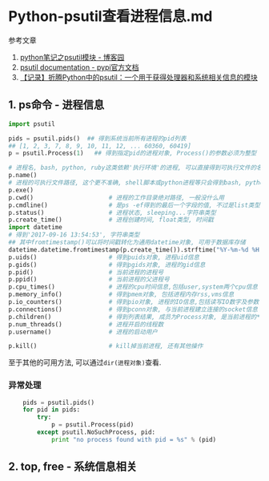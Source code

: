 # Python-psutil查看进程信息.md

参考文章

1. [python笔记之psutil模块 - 博客园](http://www.cnblogs.com/liu-yao/p/5678157.html)
2. [psutil documentation - pypi官方文档](http://pythonhosted.org/psutil/#psutil.Process.create_time)
3. [【记录】折腾Python中的psutil：一个用于获得处理器和系统相关信息的模块](https://www.crifan.com/try_python_psutil/)

## 1. ps命令 - 进程信息

```py
import psutil

pids = psutil.pids()  ## 得到系统当前所有进程的pid列表
## [1, 2, 3, 7, 8, 9, 10, 11, 12, ... 60360, 60419]
p = psutil.Process(1)   ## 得到指定pid的进程对象, Process()的参数必须为整型

# 进程名, bash, python, ruby这类依赖'执行环境'的进程, 可以直接得到可执行文件的名称, 但java进程只能得到java
p.name()                    
# 进程的可执行文件路径, 这个更不准确, shell脚本或python进程等只会得到bash, python的路径而不是对应的启动脚本路径, java更是只能得到java的路径, 只有nginx, httpd这种C进程可以
p.exe()
p.cwd()                     # 进程的工作目录绝对路径, 一般没什么用
p.cmdline()                 # 是ps -ef得到的最后一个字段的值, 不过是list类型
p.status()                  # 进程状态, sleeping...字符串类型
p.create_time()             # 进程创建时间, float类型, 时间戳
import datetime
# 得到'2017-09-16 13:54:53', 字符串类型
## 其中fromtimestamp()可以将时间戳转化为通用datetime对象, 可用于数据库存储
datetime.datetime.fromtimestamp(p.create_time()).strftime("%Y-%m-%d %H:%M:%S")
p.uids()                    # 得到puids对象, 进程uid信息
p.gids()                    # 得到pgids对象, 进程的gid信息
p.pid()                     # 当前进程的进程号
p.ppid()                    # 当前进程的父进程号
p.cpu_times()               # 进程的cpu时间信息,包括user,system两个cpu信息
p.memory_info()             # 得到pmem对象, 包括进程内存rss,vms信息
p.io_counters()             # 得到pio对象, 进程的IO信息,包括读写IO数字及参数
p.connections()             # 得到pconn对象, 与当前进程建立连接的socket信息
p.children()                # 得到列表结果, 成员为Process对象, 是当前进程的**直接**子进程, 当然还有parent方法
p.num_threads()             # 进程开启的线程数
p.username()                # 进程的启动用户

p.kill()                    # kill掉当前进程, 还有其他操作
```

至于其他的可用方法, 可以通过`dir(进程对象)`查看.

### 异常处理

```py
    pids = psutil.pids()
    for pid in pids:
        try:
            p = psutil.Process(pid)
        except psutil.NoSuchProcess, pid:
            print "no process found with pid = %s" % (pid)
```

## 2. top, free - 系统信息相关
